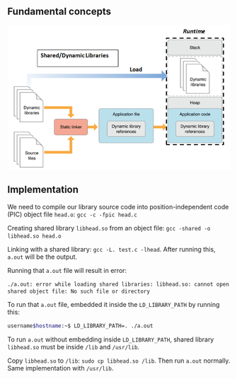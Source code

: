 ## Fundamental concepts

![](Images/shared_library.png)

## Implementation

We need to compile our library source code into position-independent code (PIC) object file ``head.o``: ``gcc -c -fpic head.c``

Creating shared library ``libhead.so`` from an object file: ``gcc -shared -o libhead.so head.o``

Linking with a shared library: ``gcc -L. test.c -lhead``. After running this, ``a.out`` will be the output.

Running that ``a.out`` file will result in error:

```
./a.out: error while loading shared libraries: libhead.so: cannot open shared object file: No such file or directory
```

To run that ``a.out`` file, embedded it inside the ``LD_LIBRARY_PATH`` by running this:

```sh
username$hostname:~$ LD_LIBRARY_PATH=. ./a.out
```

To run ``a.out`` without embedding inside ``LD_LIBRARY_PATH``, shared library ``libhead.so`` must be inside ``/lib`` and ``/usr/lib``.

Copy ``libhead.so`` to ``/lib``: ``sudo cp libhead.so /lib``. Then run ``a.out`` normally. Same implementation with ``/usr/lib``.
